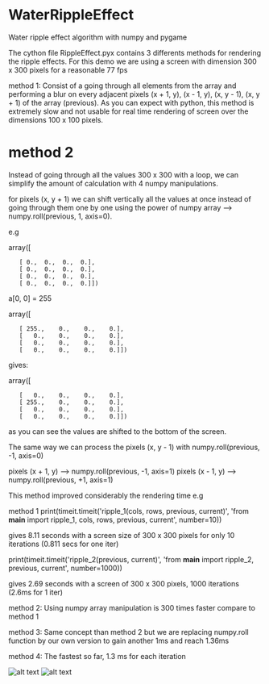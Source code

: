 # WaterRippleEffect
Water ripple effect algorithm with numpy and pygame

The cython file RippleEffect.pyx contains 3 differents methods for rendering the ripple effects.
For this demo we are using a screen with dimension 300 x 300 pixels for a reasonable 77 fps 

method 1: Consist of a going through all elements from the array and performing a blur on every adjacent pixels (x + 1, y), (x - 1, y), (x, y - 1), (x, y + 1) of the array (previous). As you can expect with python, this method is extremely slow and not usable for real time rendering of screen over the dimensions 100 x 100 pixels.

# method 2
Instead of going through all the values 300 x 300 with a loop, we can simplify the amount of calculation with
4 numpy manipulations.

for pixels (x, y + 1) we can shift vertically all the values at once instead of going through them one
by one using the power of numpy array --> numpy.roll(previous, 1, axis=0).

e.g

array([
       
       [ 0.,  0.,  0.,  0.],      
       [ 0.,  0.,  0.,  0.],     
       [ 0.,  0.,  0.,  0.],     
       [ 0.,  0.,  0.,  0.]])

a[0, 0] = 255

array([
       
       [ 255.,    0.,    0.,    0.],
       [   0.,    0.,    0.,    0.],
       [   0.,    0.,    0.,    0.],
       [   0.,    0.,    0.,    0.]])
       
gives:

array([

       [   0.,    0.,    0.,    0.],
       [ 255.,    0.,    0.,    0.],
       [   0.,    0.,    0.,    0.],
       [   0.,    0.,    0.,    0.]])
       
as you can see the values are shifted to the bottom of the screen.

The same way we can process the pixels (x, y - 1) with numpy.roll(previous, -1, axis=0)

pixels (x + 1, y) --> numpy.roll(previous, -1, axis=1)
pixels (x - 1, y) --> numpy.roll(previous, +1, axis=1)

This method improved considerably the rendering time e.g

method 1
print(timeit.timeit('ripple_1(cols, rows, previous, current)', 'from __main__ import ripple_1, cols, rows, previous, current', number=10))

gives 8.11 seconds with a screen size of 300 x 300 pixels for only 10 iterations (0.811 secs for one iter)

print(timeit.timeit('ripple_2(previous, current)', 'from __main__ import ripple_2, previous, current', number=1000))

gives 2.69 seconds with a screen of 300 x 300 pixels, 1000 iterations (2.6ms for 1 iter)

method 2: Using numpy array manipulation is 300 times faster compare to method 1

method 3: Same concept than method 2 but we are replacing numpy.roll function by our own version to gain another 1ms and reach 1.36ms

method 4: The fastest so far, 1.3 ms for each iteration 

![alt text](https://github.com/yoyoberenguer/WaterRippleEffect/blob/master/RippleEffect.gif)
![alt text](https://github.com/yoyoberenguer/WaterRippleEffect/blob/master/RippleEffect1.gif)

